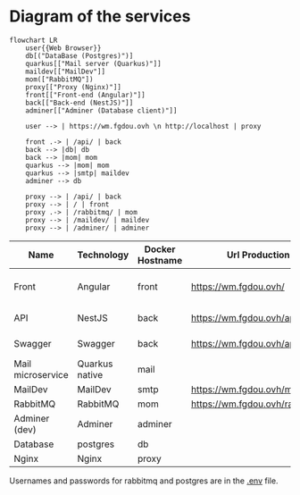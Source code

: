# Diagram of the services
```mermaid
flowchart LR
    user{{Web Browser}}
    db[("DataBase (Postgres)")]
    quarkus[["Mail server (Quarkus)"]]
    maildev[["MailDev"]]
    mom(["RabbitMQ"])
    proxy[["Proxy (Nginx)"]]
    front[["Front-end (Angular)"]]
    back[["Back-end (NestJS)"]]
    adminer[["Adminer (Database client)"]]
    
    user --> | https://wm.fgdou.ovh \n http://localhost | proxy

    front .-> | /api/ | back
    back --> |db| db
    back --> |mom| mom
    quarkus --> |mom| mom
    quarkus --> |smtp| maildev
    adminer --> db
    
    proxy --> | /api/ | back
    proxy --> | / | front
    proxy .-> | /rabbitmq/ | mom
    proxy --> | /maildev/ | maildev
    proxy --> | /adminer/ | adminer
```

| Name              | Technology     | Docker Hostname | Url Production                 | Url Dev                    | Source code                                            |
|-------------------|----------------|-----------------|--------------------------------|----------------------------|--------------------------------------------------------|
| Front             | Angular        | front           | https://wm.fgdou.ovh/          | http://localhost/          | [fr-administration-front](../fr-administration-front/) |
| API               | NestJS         | back            | https://wm.fgdou.ovh/api/      | http://localhost/api/      | [fr-administration](../fr-administration/)             |
| Swagger           | Swagger        | back            | https://wm.fgdou.ovh/api/api   | http://localhost/api/api/  | [fr-administration](../fr-administration/)             |
| Mail microservice | Quarkus native | mail            |                                |                            | [mail](../mail/)                                       |
| MailDev           | MailDev        | smtp            | https://wm.fgdou.ovh/maildev/  | http://localhost/maildev/  |                                                        |
| RabbitMQ          | RabbitMQ       | mom             | https://wm.fgdou.ovh/rabbitmq/ | http://localhost/rabbitmq/ |                                                        |
| Adminer (dev)     | Adminer        | adminer         |                                | http://localhost/adminer/  |                                                        |
| Database          | postgres       | db              |                                |                            |                                                        |
| Nginx             | Nginx          | proxy           |                                |                            | [nginx](../nginx/)                                     |

Usernames and passwords for rabbitmq and postgres are in the [.env](../.env) file.